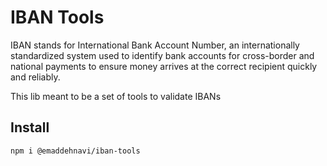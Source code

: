 # IBAN Tools
IBAN stands for International Bank Account Number, an internationally standardized system used to identify bank accounts for cross-border and national payments to ensure money arrives at the correct recipient quickly and reliably.

This lib meant to be a set of tools to validate IBANs

## Install
```bash
npm i @emaddehnavi/iban-tools